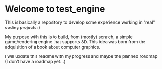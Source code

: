 # Welcome to test_engine

This is basically a repository to develop some experience working in "real" coding projects :)

My purpose with this is to build, from (mostly) scratch, a simple game/rendering engine that supports 3D. This idea was born from the adquisition of a book about computer graphics.

I will update this readme with my progress and maybe the planned roadmap (I don't have a roadmap yet...)
